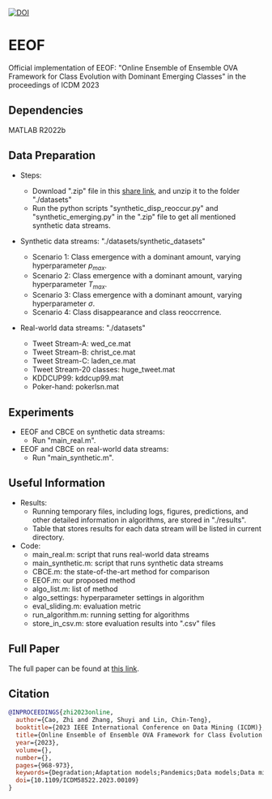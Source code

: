[![DOI](https://zenodo.org/badge/DOI/10.1109/ICDM58522.2023.00109.svg)](https://doi.org/10.1109/ICDM58522.2023.00109)

# EEOF
Official implementation of EEOF: "Online Ensemble of Ensemble OVA Framework for Class Evolution with Dominant Emerging Classes" in the proceedings of ICDM 2023

## Dependencies
MATLAB R2022b
  
## Data Preparation
* Steps:
  * Download ".zip" file in this [share link](https://drive.google.com/file/d/1ycg5T8YgpgUfR5moqWA5uMmNLpiJ32ld/view?usp=drive_link), and unzip it to the folder "./datasets"
  * Run the python scripts "synthetic_disp_reoccur.py" and "synthetic_emerging.py" in the ".zip" file to get all mentioned synthetic data streams.

* Synthetic data streams: "./datasets/synthetic_datasets"
  * Scenario 1: Class emergence with a dominant amount, varying hyperparameter $p_{max}$.
  * Scenario 2: Class emergence with a dominant amount, varying hyperparameter $T_{max}$.
  * Scenario 3: Class emergence with a dominant amount, varying hyperparameter $\sigma$.
  * Scenario 4: Class disappearance and class reoccrrence.
* Real-world data streams: "./datasets"
  * Tweet Stream-A: wed_ce.mat
  * Tweet Stream-B: christ_ce.mat
  * Tweet Stream-C: laden_ce.mat
  * Tweet Stream-20 classes: huge_tweet.mat
  * KDDCUP99: kddcup99.mat
  * Poker-hand: pokerlsn.mat

## Experiments
* EEOF and CBCE on synthetic data streams:
  * Run "main_real.m".
* EEOF and CBCE on real-world data streams:
  * Run "main_synthetic.m".

## Useful Information
* Results:
  * Running temporary files, including logs, figures, predictions, and other detailed information in algorithms, are stored in "./results".
  * Table that stores results for each data stream will be listed in current directory. 
* Code:
  * main_real.m: script that runs real-world data streams
  * main_synthetic.m: script that runs synthetic data streams
  * CBCE.m: the state-of-the-art method for comparison
  * EEOF.m: our proposed method
  * algo_list.m: list of method
  * algo_settings: hyperparameter settings in algorithm
  * eval_sliding.m: evaluation metric
  * run_algorithm.m: running setting for algorithms
  * store_in_csv.m: store evaluation results into ".csv" files

## Full Paper
The full paper can be found at [this link](https://ieeexplore.ieee.org/abstract/document/10415801).

## Citation
```bibtex
@INPROCEEDINGS{zhi2023online,
  author={Cao, Zhi and Zhang, Shuyi and Lin, Chin-Teng},
  booktitle={2023 IEEE International Conference on Data Mining (ICDM)}, 
  title={Online Ensemble of Ensemble OVA Framework for Class Evolution with Dominant Emerging Classes}, 
  year={2023},
  volume={},
  number={},
  pages={968-973},
  keywords={Degradation;Adaptation models;Pandemics;Data models;Data mining;data stream mining;online learning;class evolution;ensemble model},
  doi={10.1109/ICDM58522.2023.00109}
}
```